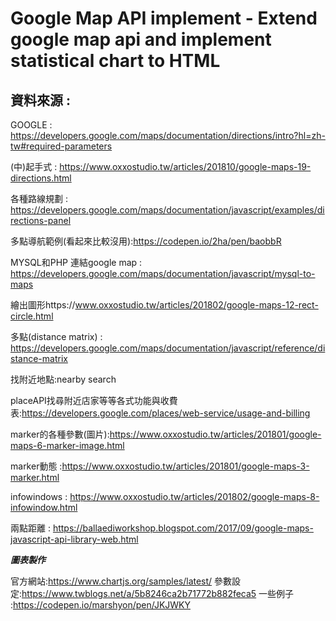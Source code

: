 # Google Map API implement - Extend google map api and implement statistical chart to HTML
## 資料來源 : 
GOOGLE : https://developers.google.com/maps/documentation/directions/intro?hl=zh-tw#required-parameters

(中)起手式 : https://www.oxxostudio.tw/articles/201810/google-maps-19-directions.html

各種路線規劃 : https://developers.google.com/maps/documentation/javascript/examples/directions-panel

多點導航範例(看起來比較沒用):https://codepen.io/2ha/pen/baobbR

MYSQL和PHP 連結google map : https://developers.google.com/maps/documentation/javascript/mysql-to-maps

繪出圖形https://www.oxxostudio.tw/articles/201802/google-maps-12-rect-circle.html

多點(distance matrix) : https://developers.google.com/maps/documentation/javascript/reference/distance-matrix


找附近地點:nearby search

placeAPI找尋附近店家等等各式功能與收費表:https://developers.google.com/places/web-service/usage-and-billing

marker的各種參數(圖片):https://www.oxxostudio.tw/articles/201801/google-maps-6-marker-image.html

marker動態 :https://www.oxxostudio.tw/articles/201801/google-maps-3-marker.html

infowindows : https://www.oxxostudio.tw/articles/201802/google-maps-8-infowindow.html

兩點距離 : https://ballaediworkshop.blogspot.com/2017/09/google-maps-javascript-api-library-web.html

***圖表製作***

官方網站:https://www.chartjs.org/samples/latest/
參數設定:https://www.twblogs.net/a/5b8246ca2b71772b882feca5
一些例子 :https://codepen.io/marshyon/pen/JKJWKY

